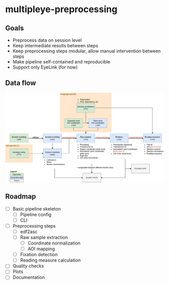 # multipleye-preprocessing

## Goals

- Preprocess data on session level
- Keep intermediate results between steps
- Keep preprocessing steps modular, allow manual intervention between steps
- Make pipeline self-contained and reproducible
- Support only EyeLink (for now)

## Data flow

![](preprocessing.drawio.png)

## Roadmap

- [ ] Basic pipeline skeleton
  - [ ] Pipeline config
  - [ ] CLI
- [ ] Preprocessing steps
  - [ ] edf2asc
  - [ ] Raw sample extraction
    - [ ] Coordinate normalization
    - [ ] AOI mapping
  - [ ] Fixation detection
  - [ ] Reading measure calculation
- [ ] Quality checks
- [ ] Plots
- [ ] Documentation
